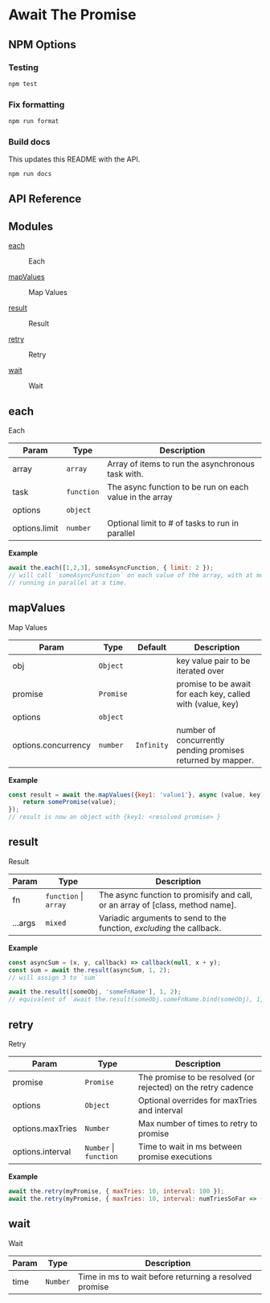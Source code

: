 # Await The Promise

## NPM Options

### Testing

```bash
npm test
```

### Fix formatting

```bash
npm run format
```

### Build docs

This updates this README with the API.

```bash
npm run docs
```

## API Reference

## Modules

<dl>
<dt><a href="#module_each">each</a></dt>
<dd><p>Each</p>
</dd>
<dt><a href="#module_mapValues">mapValues</a></dt>
<dd><p>Map Values</p>
</dd>
<dt><a href="#module_result">result</a></dt>
<dd><p>Result</p>
</dd>
<dt><a href="#module_retry">retry</a></dt>
<dd><p>Retry</p>
</dd>
<dt><a href="#module_wait">wait</a></dt>
<dd><p>Wait</p>
</dd>
</dl>

<a name="module_each"></a>

## each
Each


| Param | Type | Description |
| --- | --- | --- |
| array | <code>array</code> | Array of items to run the asynchronous task with. |
| task | <code>function</code> | The async function to be run on each value in the array |
| options | <code>object</code> |  |
| options.limit | <code>number</code> | Optional limit to # of tasks to run in parallel |

**Example**  
```js
await the.each([1,2,3], someAsyncFunction, { limit: 2 });
// will call `someAsyncFunction` on each value of the array, with at most two functions
// running in parallel at a time.
```
<a name="module_mapValues"></a>

## mapValues
Map Values


| Param | Type | Default | Description |
| --- | --- | --- | --- |
| obj | <code>Object</code> |  | key value pair to be iterated over |
| promise | <code>Promise</code> |  | promise to be await for each key, called with (value, key) |
| options | <code>object</code> |  |  |
| options.concurrency | <code>number</code> | <code>Infinity</code> | number of concurrently pending promises returned by mapper. |

**Example**  
```js
const result = await the.mapValues({key1: 'value1'}, async (value, key) => {
    return somePromise(value);
});
// result is now an object with {key1: <resolved promise> }
```
<a name="module_result"></a>

## result
Result


| Param | Type | Description |
| --- | --- | --- |
| fn | <code>function</code> \| <code>array</code> | The async function to promisify and call, or an array of [class, method name]. |
| ...args | <code>mixed</code> | Variadic arguments to send to the function, _excluding_ the callback. |

**Example**  
```js
const asyncSum = (x, y, callback) => callback(null, x + y);
const sum = await the.result(asyncSum, 1, 2);
// will assign 3 to `sum`

await the.result([someObj, 'someFnName'], 1, 2);
// equivalent of `await the.result(someObj.someFnName.bind(someObj), 1, 2)`
```
<a name="module_retry"></a>

## retry
Retry


| Param | Type | Description |
| --- | --- | --- |
| promise | <code>Promise</code> | The promise to be resolved (or rejected) on the retry cadence |
| options | <code>Object</code> | Optional overrides for maxTries and interval |
| options.maxTries | <code>Number</code> | Max number of times to retry to promise |
| options.interval | <code>Number</code> \| <code>function</code> | Time to wait in ms between promise executions |

**Example**  
```js
await the.retry(myPromise, { maxTries: 10, interval: 100 });
await the.retry(myPromise, { maxTries: 10, interval: numTriesSoFar => (numTriesSoFar * 100) });
```
<a name="module_wait"></a>

## wait
Wait


| Param | Type | Description |
| --- | --- | --- |
| time | <code>Number</code> | Time in ms to wait before returning a resolved promise |

